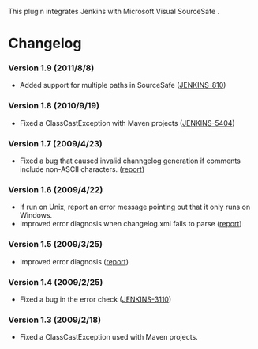 This plugin integrates Jenkins with Microsoft Visual SourceSafe .  

# Changelog

### Version 1.9 (2011/8/8)

-   Added support for multiple paths in SourceSafe
    ([JENKINS-810](https://issues.jenkins-ci.org/browse/JENKINS-810))

### Version 1.8 (2010/9/19)

-   Fixed a ClassCastException with Maven projects
    ([JENKINS-5404](https://issues.jenkins-ci.org/browse/JENKINS-5404))

### Version 1.7 (2009/4/23)

-   Fixed a bug that caused invalid channgelog generation if comments
    include non-ASCII characters.
    ([report](http://www.nabble.com/VSS%E3%83%97%E3%83%A9%E3%82%B0%E3%82%A4%E3%83%B3%E3%81%A7%E3%81%AE%E3%82%BD%E3%83%BC%E3%82%B9%E5%8F%96%E5%BE%97%E3%81%8C%E3%81%86%E3%81%BE%E3%81%8F%E8%A1%8C%E3%81%8B%E3%81%AA%E3%81%84-td23173615.html))

### Version 1.6 (2009/4/22)

-   If run on Unix, report an error message pointing out that it only
    runs on Windows.
-   Improved error diagnosis when changelog.xml fails to parse
    ([report](http://www.nabble.com/VSS%E3%83%97%E3%83%A9%E3%82%B0%E3%82%A4%E3%83%B3%E3%81%A7%E3%81%AE%E3%82%BD%E3%83%BC%E3%82%B9%E5%8F%96%E5%BE%97%E3%81%8C%E3%81%86%E3%81%BE%E3%81%8F%E8%A1%8C%E3%81%8B%E3%81%AA%E3%81%84-td23173615.html))

### Version 1.5 (2009/3/25)

-   Improved error diagnosis
    ([report](http://www.nabble.com/problem-with-vss-plugin-td22703202.html))

### Version 1.4 (2009/2/25)

-   Fixed a bug in the error check
    ([JENKINS-3110](https://issues.jenkins-ci.org/browse/JENKINS-3110))

### Version 1.3 (2009/2/18)

-   Fixed a ClassCastException used with Maven projects.
